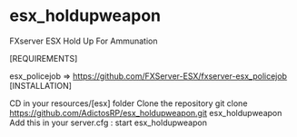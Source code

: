 # esx_holdupweapon
FXserver ESX Hold Up For Ammunation

[REQUIREMENTS]

esx_policejob => https://github.com/FXServer-ESX/fxserver-esx_policejob
[INSTALLATION]

CD in your resources/[esx] folder
Clone the repository
git clone https://github.com/AdictosRP/esx_holdupweapon.git esx_holdupweapon
Add this in your server.cfg :
start esx_holdupweapon

